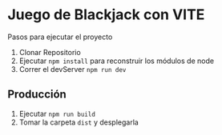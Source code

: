 # Juego de Blackjack con VITE

Pasos para ejecutar el proyecto

1. Clonar Repositorio
2. Ejecutar ```npm install``` para reconstruir los módulos de node
3. Correr el devServer ```npm run dev```

## Producción

1. Ejecutar ```npm run build```
2. Tomar la carpeta ```dist``` y desplegarla